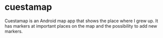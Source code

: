 # cuestamap
Cuestamap is an Android map app that shows the place where I grew up. It has markers at important places on the map and the possibility to add new markers.
